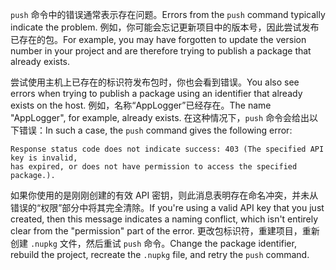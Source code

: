 <span data-ttu-id="3e443-101">`push` 命令中的错误通常表示存在问题。</span><span class="sxs-lookup"><span data-stu-id="3e443-101">Errors from the `push` command typically indicate the problem.</span></span> <span data-ttu-id="3e443-102">例如，你可能会忘记更新项目中的版本号，因此尝试发布已存在的包。</span><span class="sxs-lookup"><span data-stu-id="3e443-102">For example, you may have forgotten to update the version number in your project and are therefore trying to publish a package that already exists.</span></span>

<span data-ttu-id="3e443-103">尝试使用主机上已存在的标识符发布包时，你也会看到错误。</span><span class="sxs-lookup"><span data-stu-id="3e443-103">You also see errors when trying to publish a package using an identifier that already exists on the host.</span></span> <span data-ttu-id="3e443-104">例如，名称“AppLogger”已经存在。</span><span class="sxs-lookup"><span data-stu-id="3e443-104">The name "AppLogger", for example, already exists.</span></span> <span data-ttu-id="3e443-105">在这种情况下，`push` 命令会给出以下错误：</span><span class="sxs-lookup"><span data-stu-id="3e443-105">In such a case, the `push` command gives the following error:</span></span>

```output
Response status code does not indicate success: 403 (The specified API key is invalid,
has expired, or does not have permission to access the specified package.).
```

<span data-ttu-id="3e443-106">如果你使用的是刚刚创建的有效 API 密钥，则此消息表明存在命名冲突，并未从错误的“权限”部分中将其完全清除。</span><span class="sxs-lookup"><span data-stu-id="3e443-106">If you're using a valid API key that you just created, then this message indicates a naming conflict, which isn't entirely clear from the "permission" part of the error.</span></span> <span data-ttu-id="3e443-107">更改包标识符，重建项目，重新创建 `.nupkg` 文件，然后重试 `push` 命令。</span><span class="sxs-lookup"><span data-stu-id="3e443-107">Change the package identifier, rebuild the project, recreate the `.nupkg` file, and retry the `push` command.</span></span>